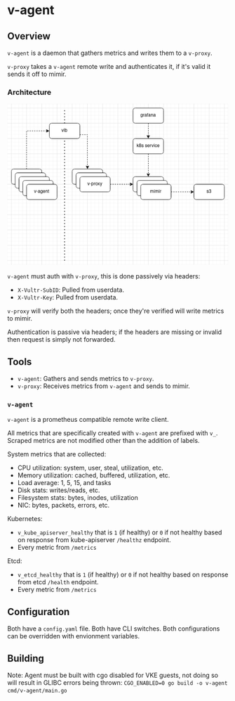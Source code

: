 # v-agent

## Overview
`v-agent` is a daemon that gathers metrics and writes them to a `v-proxy`.

`v-proxy` takes a `v-agent` remote write and authenticates it, if it's valid it sends it off to mimir.

### Architecture
![](./docs/metrics-arch.drawio.png)

`v-agent` must auth with `v-proxy`, this is done passively via headers:
- `X-Vultr-SubID`: Pulled from userdata.
- `X-Vultr-Key`: Pulled from userdata.

`v-proxy` will verify both the headers; once they're verified will write metrics to mimir.

Authentication is passive via headers; if the headers are missing or invalid then request is simply not forwarded.

## Tools
- `v-agent`: Gathers and sends metrics to `v-proxy`.
- `v-proxy`: Receives metrics from `v-agent` and sends to mimir.

### `v-agent`
`v-agent` is a prometheus compatible remote write client.

All metrics that are specifically created with `v-agent` are prefixed with `v_`. Scraped metrics are not modified other than the addition of labels.

System metrics that are collected:
- CPU utilization: system, user, steal, utilization, etc.
- Memory utilization: cached, buffered, utilization, etc.
- Load average: 1, 5, 15, and tasks
- Disk stats: writes/reads, etc.
- Filesystem stats: bytes, inodes, utilization
- NIC: bytes, packets, errors, etc.

Kubernetes:
- `v_kube_apiserver_healthy` that is `1` (if healthy) or `0` if not healthy based on response from kube-apiserver `/healthz` endpoint.
- Every metric from `/metrics`

Etcd:
- `v_etcd_healthy` that is `1` (if healthy) or `0` if not healthy based on response from etcd `/health` endpoint.
- Every metric from `/metrics`

## Configuration
Both have a `config.yaml` file. Both have CLI switches. Both configurations can be overridden with envionment variables.

## Building
Note: Agent must be built with cgo disabled for VKE guests, not doing so will result in GLIBC errors being thrown: `CGO_ENABLED=0 go build -o v-agent cmd/v-agent/main.go`
